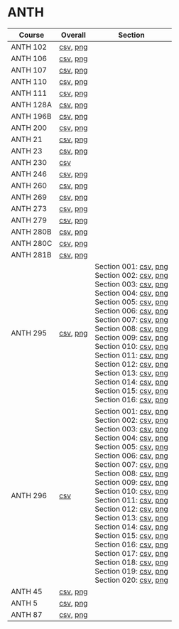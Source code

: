 # ANTH

| Course | Overall | Section |
| ------ | ------- | ------- |
| ANTH 102 | [csv](https://github.com/UCSD-Historical-Enrollment-Data/2024Winter/blob/main/overall/ANTH%20102.csv), [png](https://raw.githubusercontent.com/UCSD-Historical-Enrollment-Data/2024Winter/main/plot_overall/ANTH%20102.png) |  |
| ANTH 106 | [csv](https://github.com/UCSD-Historical-Enrollment-Data/2024Winter/blob/main/overall/ANTH%20106.csv), [png](https://raw.githubusercontent.com/UCSD-Historical-Enrollment-Data/2024Winter/main/plot_overall/ANTH%20106.png) |  |
| ANTH 107 | [csv](https://github.com/UCSD-Historical-Enrollment-Data/2024Winter/blob/main/overall/ANTH%20107.csv), [png](https://raw.githubusercontent.com/UCSD-Historical-Enrollment-Data/2024Winter/main/plot_overall/ANTH%20107.png) |  |
| ANTH 110 | [csv](https://github.com/UCSD-Historical-Enrollment-Data/2024Winter/blob/main/overall/ANTH%20110.csv), [png](https://raw.githubusercontent.com/UCSD-Historical-Enrollment-Data/2024Winter/main/plot_overall/ANTH%20110.png) |  |
| ANTH 111 | [csv](https://github.com/UCSD-Historical-Enrollment-Data/2024Winter/blob/main/overall/ANTH%20111.csv), [png](https://raw.githubusercontent.com/UCSD-Historical-Enrollment-Data/2024Winter/main/plot_overall/ANTH%20111.png) |  |
| ANTH 128A | [csv](https://github.com/UCSD-Historical-Enrollment-Data/2024Winter/blob/main/overall/ANTH%20128A.csv), [png](https://raw.githubusercontent.com/UCSD-Historical-Enrollment-Data/2024Winter/main/plot_overall/ANTH%20128A.png) |  |
| ANTH 196B | [csv](https://github.com/UCSD-Historical-Enrollment-Data/2024Winter/blob/main/overall/ANTH%20196B.csv), [png](https://raw.githubusercontent.com/UCSD-Historical-Enrollment-Data/2024Winter/main/plot_overall/ANTH%20196B.png) |  |
| ANTH 200 | [csv](https://github.com/UCSD-Historical-Enrollment-Data/2024Winter/blob/main/overall/ANTH%20200.csv), [png](https://raw.githubusercontent.com/UCSD-Historical-Enrollment-Data/2024Winter/main/plot_overall/ANTH%20200.png) |  |
| ANTH 21 | [csv](https://github.com/UCSD-Historical-Enrollment-Data/2024Winter/blob/main/overall/ANTH%2021.csv), [png](https://raw.githubusercontent.com/UCSD-Historical-Enrollment-Data/2024Winter/main/plot_overall/ANTH%2021.png) |  |
| ANTH 23 | [csv](https://github.com/UCSD-Historical-Enrollment-Data/2024Winter/blob/main/overall/ANTH%2023.csv), [png](https://raw.githubusercontent.com/UCSD-Historical-Enrollment-Data/2024Winter/main/plot_overall/ANTH%2023.png) |  |
| ANTH 230 | [csv](https://github.com/UCSD-Historical-Enrollment-Data/2024Winter/blob/main/overall/ANTH%20230.csv) |  |
| ANTH 246 | [csv](https://github.com/UCSD-Historical-Enrollment-Data/2024Winter/blob/main/overall/ANTH%20246.csv), [png](https://raw.githubusercontent.com/UCSD-Historical-Enrollment-Data/2024Winter/main/plot_overall/ANTH%20246.png) |  |
| ANTH 260 | [csv](https://github.com/UCSD-Historical-Enrollment-Data/2024Winter/blob/main/overall/ANTH%20260.csv), [png](https://raw.githubusercontent.com/UCSD-Historical-Enrollment-Data/2024Winter/main/plot_overall/ANTH%20260.png) |  |
| ANTH 269 | [csv](https://github.com/UCSD-Historical-Enrollment-Data/2024Winter/blob/main/overall/ANTH%20269.csv), [png](https://raw.githubusercontent.com/UCSD-Historical-Enrollment-Data/2024Winter/main/plot_overall/ANTH%20269.png) |  |
| ANTH 273 | [csv](https://github.com/UCSD-Historical-Enrollment-Data/2024Winter/blob/main/overall/ANTH%20273.csv), [png](https://raw.githubusercontent.com/UCSD-Historical-Enrollment-Data/2024Winter/main/plot_overall/ANTH%20273.png) |  |
| ANTH 279 | [csv](https://github.com/UCSD-Historical-Enrollment-Data/2024Winter/blob/main/overall/ANTH%20279.csv), [png](https://raw.githubusercontent.com/UCSD-Historical-Enrollment-Data/2024Winter/main/plot_overall/ANTH%20279.png) |  |
| ANTH 280B | [csv](https://github.com/UCSD-Historical-Enrollment-Data/2024Winter/blob/main/overall/ANTH%20280B.csv), [png](https://raw.githubusercontent.com/UCSD-Historical-Enrollment-Data/2024Winter/main/plot_overall/ANTH%20280B.png) |  |
| ANTH 280C | [csv](https://github.com/UCSD-Historical-Enrollment-Data/2024Winter/blob/main/overall/ANTH%20280C.csv), [png](https://raw.githubusercontent.com/UCSD-Historical-Enrollment-Data/2024Winter/main/plot_overall/ANTH%20280C.png) |  |
| ANTH 281B | [csv](https://github.com/UCSD-Historical-Enrollment-Data/2024Winter/blob/main/overall/ANTH%20281B.csv), [png](https://raw.githubusercontent.com/UCSD-Historical-Enrollment-Data/2024Winter/main/plot_overall/ANTH%20281B.png) |  |
| ANTH 295 | [csv](https://github.com/UCSD-Historical-Enrollment-Data/2024Winter/blob/main/overall/ANTH%20295.csv), [png](https://raw.githubusercontent.com/UCSD-Historical-Enrollment-Data/2024Winter/main/plot_overall/ANTH%20295.png) | Section 001: [csv](https://github.com/UCSD-Historical-Enrollment-Data/2024Winter/blob/main/section/ANTH%20295_001.csv), [png](https://raw.githubusercontent.com/UCSD-Historical-Enrollment-Data/2024Winter/main/plot_section/ANTH%20295_001.png)<br>Section 002: [csv](https://github.com/UCSD-Historical-Enrollment-Data/2024Winter/blob/main/section/ANTH%20295_002.csv), [png](https://raw.githubusercontent.com/UCSD-Historical-Enrollment-Data/2024Winter/main/plot_section/ANTH%20295_002.png)<br>Section 003: [csv](https://github.com/UCSD-Historical-Enrollment-Data/2024Winter/blob/main/section/ANTH%20295_003.csv), [png](https://raw.githubusercontent.com/UCSD-Historical-Enrollment-Data/2024Winter/main/plot_section/ANTH%20295_003.png)<br>Section 004: [csv](https://github.com/UCSD-Historical-Enrollment-Data/2024Winter/blob/main/section/ANTH%20295_004.csv), [png](https://raw.githubusercontent.com/UCSD-Historical-Enrollment-Data/2024Winter/main/plot_section/ANTH%20295_004.png)<br>Section 005: [csv](https://github.com/UCSD-Historical-Enrollment-Data/2024Winter/blob/main/section/ANTH%20295_005.csv), [png](https://raw.githubusercontent.com/UCSD-Historical-Enrollment-Data/2024Winter/main/plot_section/ANTH%20295_005.png)<br>Section 006: [csv](https://github.com/UCSD-Historical-Enrollment-Data/2024Winter/blob/main/section/ANTH%20295_006.csv), [png](https://raw.githubusercontent.com/UCSD-Historical-Enrollment-Data/2024Winter/main/plot_section/ANTH%20295_006.png)<br>Section 007: [csv](https://github.com/UCSD-Historical-Enrollment-Data/2024Winter/blob/main/section/ANTH%20295_007.csv), [png](https://raw.githubusercontent.com/UCSD-Historical-Enrollment-Data/2024Winter/main/plot_section/ANTH%20295_007.png)<br>Section 008: [csv](https://github.com/UCSD-Historical-Enrollment-Data/2024Winter/blob/main/section/ANTH%20295_008.csv), [png](https://raw.githubusercontent.com/UCSD-Historical-Enrollment-Data/2024Winter/main/plot_section/ANTH%20295_008.png)<br>Section 009: [csv](https://github.com/UCSD-Historical-Enrollment-Data/2024Winter/blob/main/section/ANTH%20295_009.csv), [png](https://raw.githubusercontent.com/UCSD-Historical-Enrollment-Data/2024Winter/main/plot_section/ANTH%20295_009.png)<br>Section 010: [csv](https://github.com/UCSD-Historical-Enrollment-Data/2024Winter/blob/main/section/ANTH%20295_010.csv), [png](https://raw.githubusercontent.com/UCSD-Historical-Enrollment-Data/2024Winter/main/plot_section/ANTH%20295_010.png)<br>Section 011: [csv](https://github.com/UCSD-Historical-Enrollment-Data/2024Winter/blob/main/section/ANTH%20295_011.csv), [png](https://raw.githubusercontent.com/UCSD-Historical-Enrollment-Data/2024Winter/main/plot_section/ANTH%20295_011.png)<br>Section 012: [csv](https://github.com/UCSD-Historical-Enrollment-Data/2024Winter/blob/main/section/ANTH%20295_012.csv), [png](https://raw.githubusercontent.com/UCSD-Historical-Enrollment-Data/2024Winter/main/plot_section/ANTH%20295_012.png)<br>Section 013: [csv](https://github.com/UCSD-Historical-Enrollment-Data/2024Winter/blob/main/section/ANTH%20295_013.csv), [png](https://raw.githubusercontent.com/UCSD-Historical-Enrollment-Data/2024Winter/main/plot_section/ANTH%20295_013.png)<br>Section 014: [csv](https://github.com/UCSD-Historical-Enrollment-Data/2024Winter/blob/main/section/ANTH%20295_014.csv), [png](https://raw.githubusercontent.com/UCSD-Historical-Enrollment-Data/2024Winter/main/plot_section/ANTH%20295_014.png)<br>Section 015: [csv](https://github.com/UCSD-Historical-Enrollment-Data/2024Winter/blob/main/section/ANTH%20295_015.csv), [png](https://raw.githubusercontent.com/UCSD-Historical-Enrollment-Data/2024Winter/main/plot_section/ANTH%20295_015.png)<br>Section 016: [csv](https://github.com/UCSD-Historical-Enrollment-Data/2024Winter/blob/main/section/ANTH%20295_016.csv), [png](https://raw.githubusercontent.com/UCSD-Historical-Enrollment-Data/2024Winter/main/plot_section/ANTH%20295_016.png) |
| ANTH 296 | [csv](https://github.com/UCSD-Historical-Enrollment-Data/2024Winter/blob/main/overall/ANTH%20296.csv) | Section 001: [csv](https://github.com/UCSD-Historical-Enrollment-Data/2024Winter/blob/main/section/ANTH%20296_001.csv), [png](https://raw.githubusercontent.com/UCSD-Historical-Enrollment-Data/2024Winter/main/plot_section/ANTH%20296_001.png)<br>Section 002: [csv](https://github.com/UCSD-Historical-Enrollment-Data/2024Winter/blob/main/section/ANTH%20296_002.csv), [png](https://raw.githubusercontent.com/UCSD-Historical-Enrollment-Data/2024Winter/main/plot_section/ANTH%20296_002.png)<br>Section 003: [csv](https://github.com/UCSD-Historical-Enrollment-Data/2024Winter/blob/main/section/ANTH%20296_003.csv), [png](https://raw.githubusercontent.com/UCSD-Historical-Enrollment-Data/2024Winter/main/plot_section/ANTH%20296_003.png)<br>Section 004: [csv](https://github.com/UCSD-Historical-Enrollment-Data/2024Winter/blob/main/section/ANTH%20296_004.csv), [png](https://raw.githubusercontent.com/UCSD-Historical-Enrollment-Data/2024Winter/main/plot_section/ANTH%20296_004.png)<br>Section 005: [csv](https://github.com/UCSD-Historical-Enrollment-Data/2024Winter/blob/main/section/ANTH%20296_005.csv), [png](https://raw.githubusercontent.com/UCSD-Historical-Enrollment-Data/2024Winter/main/plot_section/ANTH%20296_005.png)<br>Section 006: [csv](https://github.com/UCSD-Historical-Enrollment-Data/2024Winter/blob/main/section/ANTH%20296_006.csv), [png](https://raw.githubusercontent.com/UCSD-Historical-Enrollment-Data/2024Winter/main/plot_section/ANTH%20296_006.png)<br>Section 007: [csv](https://github.com/UCSD-Historical-Enrollment-Data/2024Winter/blob/main/section/ANTH%20296_007.csv), [png](https://raw.githubusercontent.com/UCSD-Historical-Enrollment-Data/2024Winter/main/plot_section/ANTH%20296_007.png)<br>Section 008: [csv](https://github.com/UCSD-Historical-Enrollment-Data/2024Winter/blob/main/section/ANTH%20296_008.csv), [png](https://raw.githubusercontent.com/UCSD-Historical-Enrollment-Data/2024Winter/main/plot_section/ANTH%20296_008.png)<br>Section 009: [csv](https://github.com/UCSD-Historical-Enrollment-Data/2024Winter/blob/main/section/ANTH%20296_009.csv), [png](https://raw.githubusercontent.com/UCSD-Historical-Enrollment-Data/2024Winter/main/plot_section/ANTH%20296_009.png)<br>Section 010: [csv](https://github.com/UCSD-Historical-Enrollment-Data/2024Winter/blob/main/section/ANTH%20296_010.csv), [png](https://raw.githubusercontent.com/UCSD-Historical-Enrollment-Data/2024Winter/main/plot_section/ANTH%20296_010.png)<br>Section 011: [csv](https://github.com/UCSD-Historical-Enrollment-Data/2024Winter/blob/main/section/ANTH%20296_011.csv), [png](https://raw.githubusercontent.com/UCSD-Historical-Enrollment-Data/2024Winter/main/plot_section/ANTH%20296_011.png)<br>Section 012: [csv](https://github.com/UCSD-Historical-Enrollment-Data/2024Winter/blob/main/section/ANTH%20296_012.csv), [png](https://raw.githubusercontent.com/UCSD-Historical-Enrollment-Data/2024Winter/main/plot_section/ANTH%20296_012.png)<br>Section 013: [csv](https://github.com/UCSD-Historical-Enrollment-Data/2024Winter/blob/main/section/ANTH%20296_013.csv), [png](https://raw.githubusercontent.com/UCSD-Historical-Enrollment-Data/2024Winter/main/plot_section/ANTH%20296_013.png)<br>Section 014: [csv](https://github.com/UCSD-Historical-Enrollment-Data/2024Winter/blob/main/section/ANTH%20296_014.csv), [png](https://raw.githubusercontent.com/UCSD-Historical-Enrollment-Data/2024Winter/main/plot_section/ANTH%20296_014.png)<br>Section 015: [csv](https://github.com/UCSD-Historical-Enrollment-Data/2024Winter/blob/main/section/ANTH%20296_015.csv), [png](https://raw.githubusercontent.com/UCSD-Historical-Enrollment-Data/2024Winter/main/plot_section/ANTH%20296_015.png)<br>Section 016: [csv](https://github.com/UCSD-Historical-Enrollment-Data/2024Winter/blob/main/section/ANTH%20296_016.csv), [png](https://raw.githubusercontent.com/UCSD-Historical-Enrollment-Data/2024Winter/main/plot_section/ANTH%20296_016.png)<br>Section 017: [csv](https://github.com/UCSD-Historical-Enrollment-Data/2024Winter/blob/main/section/ANTH%20296_017.csv), [png](https://raw.githubusercontent.com/UCSD-Historical-Enrollment-Data/2024Winter/main/plot_section/ANTH%20296_017.png)<br>Section 018: [csv](https://github.com/UCSD-Historical-Enrollment-Data/2024Winter/blob/main/section/ANTH%20296_018.csv), [png](https://raw.githubusercontent.com/UCSD-Historical-Enrollment-Data/2024Winter/main/plot_section/ANTH%20296_018.png)<br>Section 019: [csv](https://github.com/UCSD-Historical-Enrollment-Data/2024Winter/blob/main/section/ANTH%20296_019.csv), [png](https://raw.githubusercontent.com/UCSD-Historical-Enrollment-Data/2024Winter/main/plot_section/ANTH%20296_019.png)<br>Section 020: [csv](https://github.com/UCSD-Historical-Enrollment-Data/2024Winter/blob/main/section/ANTH%20296_020.csv), [png](https://raw.githubusercontent.com/UCSD-Historical-Enrollment-Data/2024Winter/main/plot_section/ANTH%20296_020.png) |
| ANTH 45 | [csv](https://github.com/UCSD-Historical-Enrollment-Data/2024Winter/blob/main/overall/ANTH%2045.csv), [png](https://raw.githubusercontent.com/UCSD-Historical-Enrollment-Data/2024Winter/main/plot_overall/ANTH%2045.png) |  |
| ANTH 5 | [csv](https://github.com/UCSD-Historical-Enrollment-Data/2024Winter/blob/main/overall/ANTH%205.csv), [png](https://raw.githubusercontent.com/UCSD-Historical-Enrollment-Data/2024Winter/main/plot_overall/ANTH%205.png) |  |
| ANTH 87 | [csv](https://github.com/UCSD-Historical-Enrollment-Data/2024Winter/blob/main/overall/ANTH%2087.csv), [png](https://raw.githubusercontent.com/UCSD-Historical-Enrollment-Data/2024Winter/main/plot_overall/ANTH%2087.png) |  |
